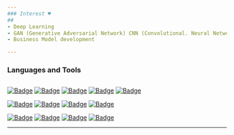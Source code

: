 ```yaml
---
### Interest ♥
## 
- Deep Learning
- GAN (Generative Adversarial Network) CNN (Convolutional. Neural Network)
- Business Model development

---
```

### Languages and Tools 
## 

[![Badge](http://img.shields.io/badge/-Python-3776AB?style=flat-square&logo=python&logoColor=white)]()
[![Badge](http://img.shields.io/badge/-TensorFlow-FF6F00?style=flat-square&logo=tensorflow&logoColor=white)]()
[![Badge](http://img.shields.io/badge/-Amazon%20AWS-FF9900?style=flat-square&logo=amazonaws&logoColor=white)]()
[![Badge](http://img.shields.io/badge/-Google%20Colab-F9AB00?style=flat-square&logo=googlecolab&logoColor=white)]()
[![Badge](http://img.shields.io/badge/-Git-F05032?style=flat-square&logo=git&logoColor=white)]()

[![Badge](http://img.shields.io/badge/-Java-007396?style=flat-square&logo=java&logoColor=white)]()
[![Badge](http://img.shields.io/badge/-Android%20Studio-3DDC84?style=flat-square&logo=Android&logoColor=white)]()
[![Badge](http://img.shields.io/badge/-Node.js-339933?style=flat-square&logo=node.js&logoColor=white)]()
[![Badge](http://img.shields.io/badge/-MariaDB-003545?style=flat-square&logo=mariadb&logoColor=white)]()

[![Badge](http://img.shields.io/badge/-JavaScript-F7DF1E?style=flat-square&logo=java&logoColor=black)]()
[![Badge](http://img.shields.io/badge/-React-61DAFB?style=flat-square&logo=react&logoColor=black)]()
[![Badge](http://img.shields.io/badge/-C%20Sharp-239120?style=flat-square&logo=csharp&logoColor=white)]()
[![Badge](http://img.shields.io/badge/-Unity-000000?style=flat-square&logo=Unity&logoColor=white)]()

---
